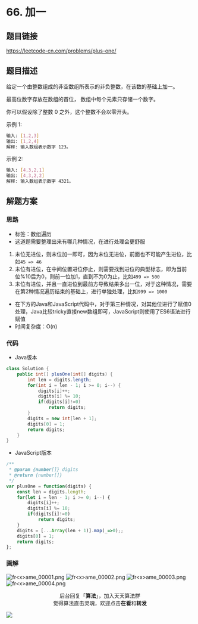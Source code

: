 # 66. 加一

## 题目链接

https://leetcode-cn.com/problems/plus-one/

## 题目描述

给定一个由整数组成的非空数组所表示的非负整数，在该数的基础上加一。

最高位数字存放在数组的首位， 数组中每个元素只存储一个数字。

你可以假设除了整数 0 之外，这个整数不会以零开头。

示例 1:

```bash
输入: [1,2,3]
输出: [1,2,4]
解释: 输入数组表示数字 123。
```

示例 2:

```bash
输入: [4,3,2,1]
输出: [4,3,2,2]
解释: 输入数组表示数字 4321。
```

## 解题方案

### 思路

- 标签：数组遍历
- 这道题需要整理出来有哪几种情况，在进行处理会更舒服

1. 末位无进位，则末位加一即可，因为末位无进位，前面也不可能产生进位，比如`45 => 46`
2. 末位有进位，在中间位置进位停止，则需要找到进位的典型标志，即为当前位%10后为0，则前一位加1，直到不为0为止，比如`499 => 500`
3. 末位有进位，并且一直进位到最前方导致结果多出一位，对于这种情况，需要在第2种情况遍历结束的基础上，进行单独处理，比如`999 => 1000`

- 在下方的Java和JavaScript代码中，对于第三种情况，对其他位进行了赋值0处理，Java比较tricky直接new数组即可，JavaScript则使用了ES6语法进行赋值
- 时间复杂度：O(n)

### 代码

- Java版本

```java
class Solution {
    public int[] plusOne(int[] digits) {
        int len = digits.length;
        for(int i = len - 1; i >= 0; i--) {
            digits[i]++;
            digits[i] %= 10;
            if(digits[i]!=0)
                return digits;
        }
        digits = new int[len + 1];
        digits[0] = 1;
        return digits;
    }
}
```

- JavaScript版本

```javascript
/**
 * @param {number[]} digits
 * @return {number[]}
 */
var plusOne = function(digits) {
    const len = digits.length;
    for(let i = len - 1; i >= 0; i--) {
        digits[i]++;
        digits[i] %= 10;
        if(digits[i]!=0)
            return digits;
    }
    digits = [...Array(len + 1)].map(_=>0);;
    digits[0] = 1;
    return digits;
};
```

### 画解

![fr&lt;x&gt;ame_00001.png](https://i.loli.net/2019/06/17/5d06d7385230247601.png)
![fr&lt;x&gt;ame_00002.png](https://i.loli.net/2019/06/17/5d06d738a17b031929.png)
![fr&lt;x&gt;ame_00003.png](https://i.loli.net/2019/06/17/5d06d738a1f5b86206.png)
![fr&lt;x&gt;ame_00004.png](https://i.loli.net/2019/06/17/5d06d73854bf837808.png)


<span style="display:block;text-align:center;">后台回复「<strong>算法</strong>」，加入天天算法群</span>
<span style="display:block;text-align:center;">觉得算法直击灵魂，欢迎点击<strong>在看</strong>和<strong>转发</strong></span>

![](https://i.loli.net/2019/05/20/5ce23b33cc01d73486.gif)
